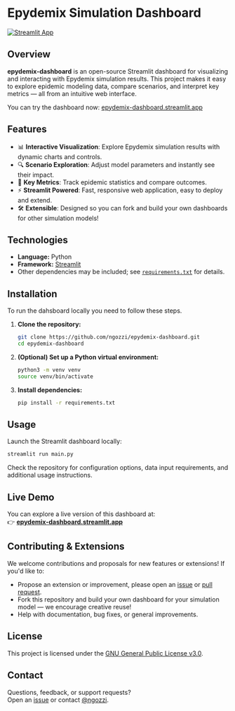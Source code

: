 # Epydemix Simulation Dashboard

[![Streamlit App](https://img.shields.io/badge/Live%20Demo-Streamlit-green?logo=streamlit)](https://epydemix-dashboard.streamlit.app/)

## Overview

**epydemix-dashboard** is an open-source Streamlit dashboard for visualizing and interacting with Epydemix simulation results. This project makes it easy to explore epidemic modeling data, compare scenarios, and interpret key metrics — all from an intuitive web interface.

You can try the dashboard now: [epydemix-dashboard.streamlit.app](https://epydemix-dashboard.streamlit.app/)

## Features

- 📊 **Interactive Visualization**: Explore Epydemix simulation results with dynamic charts and controls.
- 🔍 **Scenario Exploration**: Adjust model parameters and instantly see their impact.
- 🧮 **Key Metrics**: Track epidemic statistics and compare outcomes.
- ⚡ **Streamlit Powered**: Fast, responsive web application, easy to deploy and extend.
- 🛠️ **Extensible**: Designed so you can fork and build your own dashboards for other simulation models!

## Technologies

- **Language:** Python
- **Framework:** [Streamlit](https://streamlit.io/)
- Other dependencies may be included; see [`requirements.txt`](requirements.txt) for details.

## Installation

To run the dahsboard locally you need to follow these steps.

1. **Clone the repository:**
    ```bash
    git clone https://github.com/ngozzi/epydemix-dashboard.git
    cd epydemix-dashboard
    ```
2. **(Optional) Set up a Python virtual environment:**
    ```bash
    python3 -m venv venv
    source venv/bin/activate
    ```
3. **Install dependencies:**
    ```bash
    pip install -r requirements.txt
    ```

## Usage

Launch the Streamlit dashboard locally:
```bash
streamlit run main.py
```
Check the repository for configuration options, data input requirements, and additional usage instructions.

## Live Demo

You can explore a live version of this dashboard at:  
👉 **[epydemix-dashboard.streamlit.app](https://epydemix-dashboard.streamlit.app/)**

## Contributing & Extensions

We welcome contributions and proposals for new features or extensions! If you'd like to:

- Propose an extension or improvement, please open an [issue](https://github.com/ngozzi/epydemix-dashboard/issues) or [pull request](https://github.com/ngozzi/epydemix-dashboard/pulls).
- Fork this repository and build your own dashboard for your simulation model — we encourage creative reuse!
- Help with documentation, bug fixes, or general improvements.

## License

This project is licensed under the [GNU General Public License v3.0](https://www.gnu.org/licenses/gpl-3.0.html).

## Contact

Questions, feedback, or support requests?  
Open an [issue](https://github.com/ngozzi/epydemix-dashboard/issues) or contact [@ngozzi](https://github.com/ngozzi).
